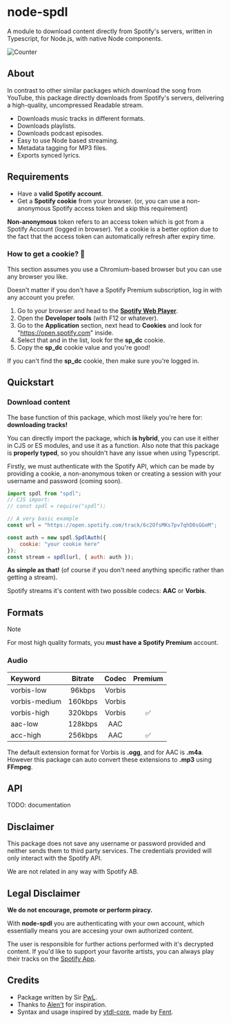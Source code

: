 # node-spdl
A module to download content directly from Spotify's servers, written in Typescript, for Node.js, with native Node components.

![Counter](https://count.getloli.com/@:node-spdl?name=%3Anode-spdl&theme=moebooru&padding=7&offset=0&align=center&scale=1&pixelated=1&darkmode=auto)

## About

In contrast to other similar packages which download the song from YouTube, this package directly downloads from Spotify's servers, delivering a high-quality, uncompressed Readable stream.

- Downloads music tracks in different formats.
- Downloads playlists.
- Downloads podcast episodes.
- Easy to use Node based streaming.
- Metadata tagging for MP3 files.
- Exports synced lyrics.

## Requirements

- Have a **valid Spotify account**.
- Get a **Spotify cookie** from your browser. (or, you can use a non-anonymous Spotify access token and skip this requirement)

**Non-anonymous** token refers to an access token which is got from a Spotify Account (logged in browser).
Yet a cookie is a better option due to the fact that the access token can automatically refresh after expiry time.

### How to get a cookie? 🍪

This section assumes you use a Chromium-based browser but you can use any browser you like.

Doesn't matter if you don't have a Spotify Premium subscription, log in with any account you prefer.

1. Go to your browser and head to the **[Spotify Web Player](https://open.spotify.com)**.
2. Open the **Developer tools** (with F12 or whatever). 
3. Go to the **Application** section, next head to **Cookies** and look for "https://open.spotify.com" inside.
4. Select that and in the list, look for the **sp_dc** cookie. 
5. Copy the **sp_dc** cookie value and you're good!

If you can't find the **sp_dc** cookie, then make sure you're logged in.

## Quickstart

### Download content

The base function of this package, which most likely you're here for: **downloading tracks!**

You can directly import the package, which **is hybrid**, you can use it either in CJS or ES modules, and use it as a function.
Also note that this package is **properly typed**, so you shouldn't have any issue when using Typescript.

Firstly, we must authenticate with the Spotify API, which can be made by providing a cookie, a non-anonymous token or creating a session with your username and password (coming soon). 

```js
import spdl from "spdl";
// CJS import:
// const spdl = require("spdl");

// A very basic example
const url = "https://open.spotify.com/track/6c2OfsMKs7pv7qhD0sGGeM";

const auth = new spdl.SpdlAuth({
    cookie: "your cookie here"
});
const stream = spdl(url, { auth: auth });
```

**As simple as that!** (of course if you don't need anything specific rather than getting a stream).

Spotify streams it's content with two possible codecs: **AAC** or **Vorbis**.


## Formats

> [!NOTE]
> For most high quality formats, you **must have a Spotify Premium** account.

### Audio

| Keyword       | Bitrate | Codec  | Premium |
|:--------------|:-------:|:------:|:-------:|
| vorbis-low    | 96kbps  | Vorbis |         |
| vorbis-medium | 160kbps | Vorbis |         |
| vorbis-high   | 320kbps | Vorbis | ✅      |
| aac-low       | 128kbps | AAC    |         | 
| acc-high      | 256kbps | AAC    | ✅      |

The default extension format for Vorbis is **.ogg**, and for AAC is **.m4a**. However this package can auto convert these extensions to **.mp3** using **FFmpeg**.

## API

TODO: documentation

## Disclaimer

This package does not save any username or password provided and neither sends them to third party services.
The credentials provided will only interact with the Spotify API.

We are not related in any way with Spotify AB.

## Legal Disclaimer

**We do not encourage, promote or perform piracy.**

With **node-spdl** you are authenticating with your own account, which essentially means you are accesing your own authorized content.

The user is responsible for further actions performed with it's decrypted content.
If you'd like to support your favorite artists, you can always play their tracks on the [Spotify App](https://open.spotify.com).

## Credits
- Package written by Sir [PwL](https://github.com/PwLDev).
- Thanks to [Alen't](https://github.com/ale057j0825) for inspiration.
- Syntax and usage inspired by [ytdl-core](https://github.com/fent/node-ytdl-core), made by [Fent](https://github.com/fent).
